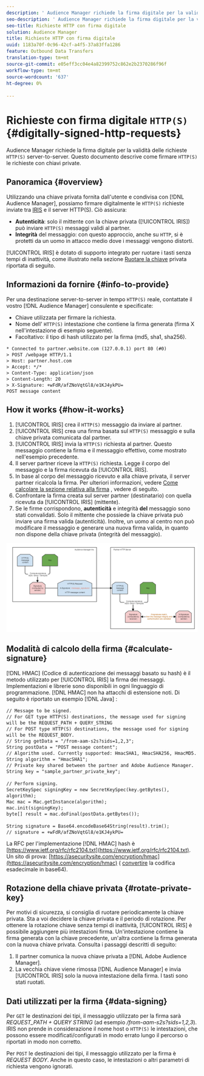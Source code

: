 ```yaml
---
description: ' Audience Manager richiede la firma digitale per la validità delle richieste HTTP(S) da server a server. Questo documento descrive come firmare le richieste HTTP con chiavi private.'
seo-description: ' Audience Manager richiede la firma digitale per la validità delle richieste HTTP(S) da server a server. Questo documento descrive come firmare le richieste HTTP(S) con chiavi private.'
seo-title: Richieste HTTP con firma digitale
solution: Audience Manager
title: Richieste HTTP con firma digitale
uuid: 1183a70f-0c96-42cf-a4f5-37a83ffa1286
feature: Outbound Data Transfers
translation-type: tm+mt
source-git-commit: e05eff3cc04e4a82399752c862e2b2370286f96f
workflow-type: tm+mt
source-wordcount: '637'
ht-degree: 0%

---
```



# Richieste con firma digitale `HTTP(S)` {#digitally-signed-http-requests}

 Audience Manager richiede la firma digitale per la validità delle richieste `HTTP(S)` server-to-server. Questo documento descrive come firmare `HTTP(S)` le richieste con chiavi private.

## Panoramica {#overview}

<!-- digitally_signed_http_requests.xml -->

Utilizzando una chiave privata fornita dall&#39;utente e condivisa con [!DNL Audience Manager], possiamo firmare digitalmente le `HTTP(S)` richieste inviate tra [IRIS](../../../reference/system-components/components-data-action.md#iris) e il server HTTP(S). Ciò assicura:

* **Autenticità**: solo il mittente con la chiave privata ([!UICONTROL IRIS]) può inviare `HTTP(S)` messaggi validi al partner.
* **Integrità** del messaggio: con questo approccio, anche su `HTTP`, si è protetti da un uomo in attacco medio dove i messaggi vengono distorti.

[!UICONTROL IRIS] è dotato di supporto integrato per ruotare i tasti senza tempi di inattività, come illustrato nella sezione [Ruotare la chiave](../../../integration/receiving-audience-data/real-time-outbound-transfers/digitally-signed-http-requests.md#rotate-private-key) privata riportata di seguito.

## Informazioni da fornire {#info-to-provide}

Per una destinazione server-to-server in tempo `HTTP(S)` reale, contattate il vostro [!DNL Audience Manager] consulente e specificate:

* Chiave utilizzata per firmare la richiesta.
* Nome dell&#39; `HTTP(S)` intestazione che contiene la firma generata (firma X nell&#39;intestazione di esempio seguente).
* Facoltativo: il tipo di hash utilizzato per la firma (md5, sha1, sha256).

```
* Connected to partner.website.com (127.0.0.1) port 80 (#0)
> POST /webpage HTTP/1.1
> Host: partner.host.com
> Accept: */*
> Content-Type: application/json
> Content-Length: 20
> X-Signature: +wFdR/afZNoVqtGl8/e1KJ4ykPU=
POST message content
```

## How it works {#how-it-works}

1. [!UICONTROL IRIS] crea il `HTTP(S)` messaggio da inviare al partner.
1. [!UICONTROL IRIS] crea una firma basata sul `HTTP(S)` messaggio e sulla chiave privata comunicata dal partner.
1. [!UICONTROL IRIS] invia la `HTTP(S)` richiesta al partner. Questo messaggio contiene la firma e il messaggio effettivo, come mostrato nell&#39;esempio precedente.
1. Il server partner riceve la `HTTP(S)` richiesta. Legge il corpo del messaggio e la firma ricevuta da [!UICONTROL IRIS].
1. In base al corpo del messaggio ricevuto e alla chiave privata, il server partner ricalcola la firma. Per ulteriori informazioni, vedere [Come calcolare la sezione relativa alla firma](../../../integration/receiving-audience-data/real-time-outbound-transfers/digitally-signed-http-requests.md#calculate-signature) , vedere di seguito.
1. Confrontare la firma creata sul server partner (destinatario) con quella ricevuta da [!UICONTROL IRIS] (mittente).
1. Se le firme corrispondono, **autenticità** e integrità **del** messaggio sono stati convalidati. Solo il mittente che possiede la chiave privata può inviare una firma valida (autenticità). Inoltre, un uomo al centro non può modificare il messaggio e generare una nuova firma valida, in quanto non dispone della chiave privata (integrità del messaggio).

![](assets/iris-digitally-sign-http-request.png)

## Modalità di calcolo della firma {#calculate-signature}

[!DNL HMAC] (Codice di autenticazione dei messaggi basato su hash) è il metodo utilizzato per [!UICONTROL IRIS] la firma dei messaggi. Implementazioni e librerie sono disponibili in ogni linguaggio di programmazione. [!DNL HMAC] non ha attacchi di estensione noti. Di seguito è riportato un esempio [!DNL Java] :

```
// Message to be signed.
// For GET type HTTP(S) destinations, the message used for signing will be the REQUEST_PATH + QUERY_STRING
// For POST type HTTP(S) destinations, the message used for signing will be the REQUEST_BODY.
// String getData = "/from-aam-s2s?sids=1,2,3";
String postData = "POST message content";
// Algorithm used. Currently supported: HmacSHA1, HmacSHA256, HmacMD5.
String algorithm = "HmacSHA1";
// Private key shared between the partner and Adobe Audience Manager.
String key = "sample_partner_private_key";
  
// Perform signing.
SecretKeySpec signingKey = new SecretKeySpec(key.getBytes(), algorithm);
Mac mac = Mac.getInstance(algorithm);
mac.init(signingKey);
byte[] result = mac.doFinal(postData.getBytes());
  
String signature = Base64.encodeBase64String(result).trim(); 
// signature = +wFdR/afZNoVqtGl8/e1KJ4ykPU=
```

La RFC per l&#39;implementazione [!DNL HMAC] hash è [https://www.ietf.org/rfc/rfc2104.txt](https://www.ietf.org/rfc/rfc2104.txt). Un sito di prova: [https://asecuritysite.com/encryption/hmac](https://asecuritysite.com/encryption/hmac) ( [convertire](https://tomeko.net/online_tools/hex_to_base64.php?lang=en) la codifica esadecimale in base64).

## Rotazione della chiave privata {#rotate-private-key}

Per motivi di sicurezza, si consiglia di ruotare periodicamente la chiave privata. Sta a voi decidere la chiave privata e il periodo di rotazione. Per ottenere la rotazione chiave senza tempi di inattività, [!UICONTROL IRIS] è possibile aggiungere più intestazioni firma. Un&#39;intestazione contiene la firma generata con la chiave precedente, un&#39;altra contiene la firma generata con la nuova chiave privata. Consulta i passaggi descritti di seguito:

1. Il partner comunica la nuova chiave privata a [!DNL Adobe Audience Manager].
1. La vecchia chiave viene rimossa [!DNL Audience Manager] e invia [!UICONTROL IRIS] solo la nuova intestazione della firma. I tasti sono stati ruotati.

## Dati utilizzati per la firma {#data-signing}

Per `GET` le destinazioni dei tipi, il messaggio utilizzato per la firma sarà *REQUEST_PATH + QUERY STRING* (ad esempio */from-aam-s2s?sids=1,2,3*). IRIS non prende in considerazione il nome host o `HTTP(S)` le intestazioni, che possono essere modificati/configurati in modo errato lungo il percorso o riportati in modo non corretto.

Per `POST` le destinazioni dei tipi, il messaggio utilizzato per la firma è *REQUEST BODY*. Anche in questo caso, le intestazioni o altri parametri di richiesta vengono ignorati.
